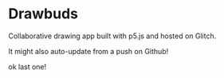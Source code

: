 # Drawbuds

Collaborative drawing app built with p5.js and hosted on Glitch.

It might also auto-update from a push on Github!

ok last one!